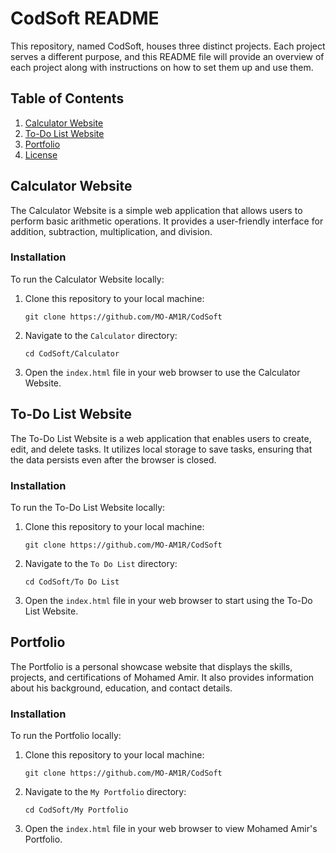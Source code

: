 # CodSoft README

This repository, named CodSoft, houses three distinct projects. Each project serves a different purpose, and this README file will provide an overview of each project along with instructions on how to set them up and use them.

## Table of Contents

1. [Calculator Website](#calculator-website)
2. [To-Do List Website](#to-do-list-website)
3. [Portfolio](#portfolio)
4. [License](#license)

## Calculator Website

The Calculator Website is a simple web application that allows users to perform basic arithmetic operations. It provides a user-friendly interface for addition, subtraction, multiplication, and division.

### Installation

To run the Calculator Website locally:

1. Clone this repository to your local machine:

   ```
   git clone https://github.com/MO-AM1R/CodSoft
   ```

2. Navigate to the `Calculator` directory:

   ```
   cd CodSoft/Calculator
   ```

3. Open the `index.html` file in your web browser to use the Calculator Website.

## To-Do List Website

The To-Do List Website is a web application that enables users to create, edit, and delete tasks. It utilizes local storage to save tasks, ensuring that the data persists even after the browser is closed.

### Installation

To run the To-Do List Website locally:

1. Clone this repository to your local machine:

   ```
   git clone https://github.com/MO-AM1R/CodSoft
   ```

2. Navigate to the `To Do List` directory:

   ```
   cd CodSoft/To Do List
   ```

3. Open the `index.html` file in your web browser to start using the To-Do List Website.

## Portfolio

The Portfolio is a personal showcase website that displays the skills, projects, and certifications of Mohamed Amir. It also provides information about his background, education, and contact details.

### Installation

To run the Portfolio locally:

1. Clone this repository to your local machine:

   ```
   git clone https://github.com/MO-AM1R/CodSoft
   ```

2. Navigate to the `My Portfolio` directory:

   ```
   cd CodSoft/My Portfolio
   ```

3. Open the `index.html` file in your web browser to view Mohamed Amir's Portfolio.
